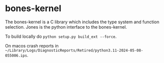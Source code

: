 # bones-kernel
The bones-kernel is a C library which includes the type system and function selection. Jones is the python interface 
to the bones-kernel.


To build locally do `python setup.py build_ext --force`. 

On macos crash reports in `~/Library/Logs/DiagnosticReports/Retired/python3.11-2024-05-08-055006.ips`.
